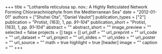 +++
title = "Lotharella reticulosa sp. nov.: A Highly Reticulated Network Forming Chlorarachniophyte from the Mediterranean Sea"
date = "2012-01-01"
authors = ["Shuhei Ota", "Daniel Vaulot"]
publication_types = ["2"]
publication = "Protist, (163), 1, _pp. 91–104_"
publication_short = "Protist, (163), 1, _pp. 91–104_"
abstract = ""
abstract_short = ""
image_preview = ""
selected = false
projects = []
tags = []
url_pdf = ""
url_preprint = ""
url_code = ""
url_dataset = ""
url_project = ""
url_slides = ""
url_video = ""
url_poster = ""
url_source = ""
math = true
highlight = true
[header]
image = ""
caption = ""
+++
